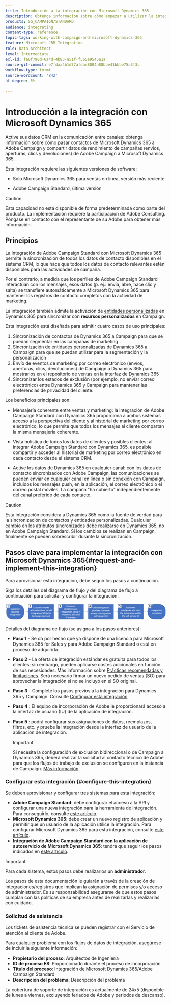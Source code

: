 ```yaml
---
title: Introducción a la integración con Microsoft Dynamics 365
description: Obtenga información sobre cómo empezar a utilizar la integración con Microsoft Dynamics 365
products: SG_CAMPAIGN/STANDARD
audience: integrating
content-type: reference
topic-tags: working-with-campaign-and-microsoft-dynamics-365
feature: Microsoft CRM Integration
role: Data Architect
level: Intermediate
exl-id: fa0f790d-6a4d-4b83-a51f-f565e9545a1a
source-git-commit: e7fdaa4b1d77afdae8004a88bbe41bbbe75a3f3c
workflow-type: tm+mt
source-wordcount: '842'
ht-degree: 5%

---
```


# Introducción a la integración con Microsoft Dynamics 365

Active sus datos CRM en la comunicación entre canales: obtenga información sobre cómo pasar contactos de Microsoft Dynamics 365 a Adobe Campaign y compartir datos de rendimiento de campañas (envíos, aperturas, clics y devoluciones) de Adobe Campaign a Microsoft Dynamics 365.

Esta integración requiere las siguientes versiones de software:

* Solo Microsoft Dynamics 365 para ventas en línea, versión más reciente

* Adobe Campaign Standard, última versión

>[!CAUTION]
>
>Esta capacidad no está disponible de forma predeterminada como parte del producto. La implementación requiere la participación de Adobe Consulting. Póngase en contacto con el representante de su Adobe para obtener más información.

## Principios

La integración de Adobe Campaign Standard con Microsoft Dynamics 365 permite la sincronización de todos los datos de contacto disponibles en el sistema CRM, lo que hace que todos los datos de contacto relevantes estén disponibles para las actividades de campaña.

Por el contrario, a medida que los perfiles de Adobe Campaign Standard interactúan con los mensajes, esos datos (p. ej.: envía, abre, hace clic y salta) se transfiere automáticamente a Microsoft Dynamics 365 para mantener los registros de contacto completos con la actividad de marketing.

La integración también admite la activación de [entidades personalizadas](../../integrating/using/d365-acs-self-service-app-settings.md) en Dynamics 365 para sincronizar con **recursos personalizados** en Campaign.

Esta integración está diseñada para admitir cuatro casos de uso principales:

1. Sincronización de contactos de Dynamics 365 a Campaign para que se puedan segmentar en las campañas de marketing
1. Sincronización de entidades personalizadas de Dynamics 365 a Campaign para que se puedan utilizar para la segmentación y la personalización
1. Envío de eventos de marketing por correo electrónico (envíos, aperturas, clics, devoluciones) de Campaign a Dynamics 365 para mostrarlos en el repositorio de ventas en la interfaz de Dynamics 365
1. Sincronizar los estados de exclusión (por ejemplo, no enviar correo electrónico) entre Dynamics 365 y Campaign para mantener las preferencias de privacidad del cliente.

Los beneficios principales son:

* Mensajería coherente entre ventas y marketing: la integración de Adobe Campaign Standard con Dynamics 365 proporciona a ambos sistemas acceso a la perspectiva del cliente y al historial de marketing por correo electrónico, lo que permite que todos los mensajes al cliente compartan la misma mensajería coherente.

* Vista holística de todos los datos de clientes y posibles clientes: al integrar Adobe Campaign Standard con Dynamics 365, es posible compartir y acceder al historial de marketing por correo electrónico en cada contacto desde el sistema CRM.

* Active los datos de Dynamics 365 en cualquier canal: con los datos de contacto sincronizados con Adobe Campaign, las comunicaciones se pueden enviar en cualquier canal en línea o sin conexión con Campaign, incluidos los mensajes push, en la aplicación, el correo electrónico o el correo postal móviles. La campaña &quot;ha cubierto&quot; independientemente del canal preferido de cada contacto.

>[!CAUTION]
>
>Esta integración considera a Dynamics 365 como la fuente de verdad para la sincronización de contactos y entidades personalizadas.  Cualquier cambio en los atributos sincronizados debe realizarse en Dynamics 365, no en Adobe Campaign Standard.  Si los cambios se realizan en Campaign, finalmente se pueden sobrescribir durante la sincronización.

## Pasos clave para implementar la integración con Microsoft Dynamics 365{#request-and-implement-this-integration}

Para aprovisionar esta integración, debe seguir los pasos a continuación.

Siga los detalles del diagrama de flujo y del diagrama de flujo a continuación para solicitar y configurar la integración.

![](assets/provisioning-wf.png)

Detalles del diagrama de flujo (se asigna a los pasos anteriores):

* **Paso 1** - Se da por hecho que ya dispone de una licencia para Microsoft Dynamics 365 for Sales y para Adobe Campaign Standard o está en proceso de adquirirla.
* **Paso 2** - La oferta de integración estándar es gratuita para todos los clientes; sin embargo, pueden aplicarse costes adicionales en función de sus necesidades. Más información sobre [Prácticas recomendadas y limitaciones](../../integrating/using/d365-acs-notices-and-recommendations.md). Será necesario firmar un nuevo pedido de ventas (SO) para aprovechar la integración si no se incluyó en el SO original.
* **Paso 3** - Complete los pasos previos a la integración para Dynamics 365 y Campaign. Consulte [Configurar esta integración](#configure-this-integration).
* **Paso 4** : El equipo de incorporación de Adobe le proporcionará acceso a la interfaz de usuario (IU) de la aplicación de integración.
* **Paso 5** : podrá configurar sus asignaciones de datos, reemplazos, filtros, etc. y pruebe la integración desde la interfaz de usuario de la aplicación de integración.

   >[!IMPORTANT]
   >
   > Si necesita la configuración de exclusión bidireccional o de Campaign a Dynamics 365, deberá realizar la solicitud al contacto técnico de Adobe para que los flujos de trabajo de exclusión se configuren en la instancia de Campaign. [Más información](../../integrating/using/d365-acs-notices-and-recommendations.md#opt-out).

### Configurar esta integración {#configure-this-integration}

Se deben aprovisionar y configurar tres sistemas para esta integración:

* **Adobe Campaign Standard**: debe configurar el acceso a la API y configurar una nueva integración para la herramienta de integración. Para conseguirlo, consulte [este artículo](../../integrating/using/d365-acs-configure-adobe-io.md).
* **Microsoft Dynamics 365**: debe crear un nuevo registro de aplicación y permitir que un usuario de la aplicación utilice la integración.  Para configurar Microsoft Dynamics 365 para esta integración, consulte [este artículo](../../integrating/using/d365-acs-configure-d365.md).
* **Integración de Adobe Campaign Standard con la aplicación de autoservicio de Microsoft Dynamics 365**: tendrá que seguir los pasos indicados en [este artículo](../../integrating/using/d365-acs-self-service-app-control-access.md).

>[!IMPORTANT]
>
>Para cada sistema, estos pasos debe realizarlos un **administrador**.
>
>Los pasos de esta documentación le guiarán a través de la creación de integraciones/registros que implican la asignación de permisos y/o acceso de administrador.  Es su responsabilidad asegurarse de que estos pasos cumplan con las políticas de su empresa antes de realizarlas y realizarlas con cuidado.

### Solicitud de asistencia

Los tickets de asistencia técnica se pueden registrar con el Servicio de atención al cliente de Adobe.

Para cualquier problema con los flujos de datos de integración, asegúrese de incluir la siguiente información:

* **Propietario del proceso**: Arquitectos de Ingeniería
* **ID de proceso ES**: Proporcionado durante el proceso de incorporación
* **Título del proceso**: Integración de Microsoft Dynamics 365/Adobe Campaign Standard
* **Descripción del problema**: Descripción del problema

La cobertura de soporte de integración es actualmente de 24x5 (disponible de lunes a viernes, excluyendo feriados de Adobe y periodos de descanso).
